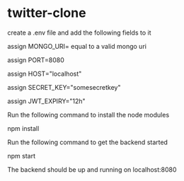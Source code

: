 # twitter-clone

create a .env file and add the following fields to it

assign MONGO_URI= equal to a valid mongo uri

assign PORT=8080

assign HOST="localhost"

assign SECRET_KEY="somesecretkey"

assign JWT_EXPIRY="12h"

Run the following command to install the node modules

npm install

Run the following command to get the backend started

npm start

The backend should be up and running on localhost:8080
